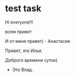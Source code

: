 # test task
Hi everyone!!!

всем привет

И от меня привет) - Анастасия

Привет, это Илья.
 
Доброго времени суток) 
 - Это Влад.
